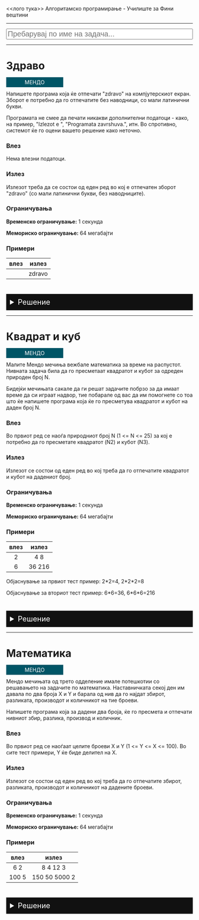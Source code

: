 
<head>
    <style>
        summary {
            font-size: 20px;
        }        
        summary:hover {
            cursor: pointer;
        }
        td {
            text-align:center;
        }
        details {
            margin-top: 40px;
            background-color: #111;
            color: #FFF;
            padding: 10px 10px;
        }
        input {
            font-size: 20px;
            width: 100%;
        }
        .mendo {
            color: #FFF;
            text-decoration: none;
            padding: 5px 50px;
            background-color: #056;
            transition: 0.1s;
        }
        .hidden {
            display: none;
        }
        .mendo:hover {
            background-color: #067;
            transition: 0.1s;
        }
        a:hover {
            text-decoration:none;
            color: #FFF;
        }
    </style>
    <script>
    function filterHeaders() {
            const searchTerm = document.getElementById("search-input").value.toLowerCase();
            const headers = document.querySelectorAll("h1");
            headers.forEach(header => {
                if (header.textContent.toLowerCase().includes(searchTerm)) {
                    header.classList.remove("hidden");
                    let sibling = header.nextElementSibling;
                    while (sibling && sibling.tagName !== "H1") {
                        sibling.classList.remove("hidden");
                        sibling = sibling.nextElementSibling;
                    }
                } else {
                    header.classList.add("hidden");
                    let sibling = header.nextElementSibling;
                    while (sibling && sibling.tagName !== "H1") {
                        sibling.classList.add("hidden");
                        sibling = sibling.nextElementSibling;
                    }
                }
            });
        }
    </script>
</head>

<<лого тука>> Алгоритамско програмирање - Училиште за Фини вештини

---

<input type="text" id="search-input" placeholder="Пребарувај по име на задача..." oninput="filterHeaders()"></input>

---

# Здраво

<a href="https://mendo.mk/Task.do?id=341" class="mendo">МЕНДО</a> 

Напишете програма која ќе отпечати "zdravo" на компјутерскиот екран. Зборот е потребно да го отпечатите без наводници, со мали латинични букви.

Програмата не смее да печати никакви дополнителни податоци - како, на пример, "Izlezot e ", "Programata zavrshuva.", итн. Во спротивно, системот ќе го оцени вашето решение како неточно.

### Влез

Нема влезни податоци.

### Излез

Излезот треба да се состои од еден ред во кој е отпечатен зборот "zdravo" (со мали латинични букви, без наводниците).

### Ограничувања
**Временско ограничување:** 1 секунда

**Мемориско ограничување:** 64 мегабајти

### Примери

| влез | излез |
|------|-------|
|      | zdravo |

<details>
<summary>Решение</summary>

```
#include <iostream>
using namespace std;
 
int main()
{
    cout << "zdravo" << endl;
    return 0;
}
```

</details>

---

# Квадрат и куб

<a href="https://mendo.mk/Task.do?id=221" class="mendo">МЕНДО</a>

Малите Мендо мечиња вежбале математика за време на распустот. Нивната задача била да го пресметаат квадратот и кубот за одреден природен број N.

Бидејќи мечињата сакале да ги решат задачите побрзо за да имаат време да си играат надвор, тие побарале од вас да им помогнете со тоа што ќе напишете програма која ќе го пресметува квадратот и кубот на даден број N.

### Влез

Во првиот ред се наоѓа природниот број N (1 <= N <= 25) за кој е потребно да го пресметате квадратот (N2) и кубот (N3).

### Излез

Излезот се состои од еден ред во кој треба да го отпечатите квадратот и кубот на дадениот број.

### Ограничувања
**Временско ограничување:** 1 секунда

**Мемориско ограничување:** 64 мегабајти

### Примери
| влез | излез |
|------|-------|
| 2    | 4 8   |
| 6    | 36 216|

Објаснување за првиот тест пример: 2\*2=4, 2\*2\*2=8

Објаснување за вториот тест пример: 6\*6=36, 6\*6\*6=216

<details>
<summary>Решение</summary>

```
#include <iostream>
using namespace std;
 
int main()
{
    int n;
    cin >> n;
 
    cout << (n*n) << " " << (n*n*n) << endl;
    return 0;
}
```

</details>

---

# Математика

<a href="https://mendo.mk/Task.do?id=223" class="mendo">МЕНДО</a>

Мендо мечињата од трето одделение имале потешкотии со решавањето на задачите по математика. Наставничката секој ден им давала по два броја X и Y и барала од нив да го најдат збирот, разликата, производот и количникот на тие броеви.

Напишете програма која за дадени два броја, ќе го пресмета и отпечати нивниот збир, разлика, производ и количник. 

### Влез

Во првиот ред се наоѓаат целите броеви X и Y (1 <= Y <= X <= 100). Во сите тест примери, Y ќе биде делител на X.

### Излез

Излезот се состои од еден ред во кој треба да го отпечатите збирот, разликата, производот и количникот на дадените броеви.

### Ограничувања
**Временско ограничување:** 1 секунда

**Мемориско ограничување:** 64 мегабајти

### Примери
| влез  | излез |
|------ |-------|
| 6 2   | 8 4 12 3 |
| 100 5 | 150 50 5000 2|

<details>
<summary>Решение</summary>

```
#include <iostream>
using namespace std;
 
int main()
{
    int x, y;
    cin >> x >> y;
 
    int zbir = x+y;
    int razlika = x-y;
    int proizvod = x*y;
    int kolichnik = x/y;
 
    cout << zbir << " " << razlika << " " << proizvod << " " << kolichnik << endl;
    return 0;
}
```

</details>